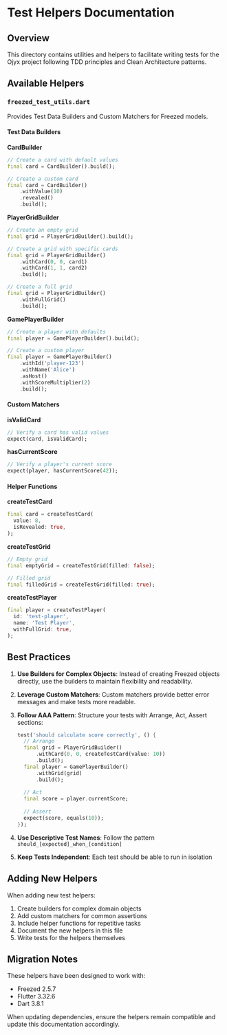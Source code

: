 # Test Helpers Documentation

## Overview

This directory contains utilities and helpers to facilitate writing tests for the Ojyx project following TDD principles and Clean Architecture patterns.

## Available Helpers

### `freezed_test_utils.dart`

Provides Test Data Builders and Custom Matchers for Freezed models.

#### Test Data Builders

**CardBuilder**
```dart
// Create a card with default values
final card = CardBuilder().build();

// Create a custom card
final card = CardBuilder()
    .withValue(10)
    .revealed()
    .build();
```

**PlayerGridBuilder**
```dart
// Create an empty grid
final grid = PlayerGridBuilder().build();

// Create a grid with specific cards
final grid = PlayerGridBuilder()
    .withCard(0, 0, card1)
    .withCard(1, 1, card2)
    .build();

// Create a full grid
final grid = PlayerGridBuilder()
    .withFullGrid()
    .build();
```

**GamePlayerBuilder**
```dart
// Create a player with defaults
final player = GamePlayerBuilder().build();

// Create a custom player
final player = GamePlayerBuilder()
    .withId('player-123')
    .withName('Alice')
    .asHost()
    .withScoreMultiplier(2)
    .build();
```

#### Custom Matchers

**isValidCard**
```dart
// Verify a card has valid values
expect(card, isValidCard);
```

**hasCurrentScore**
```dart
// Verify a player's current score
expect(player, hasCurrentScore(42));
```

#### Helper Functions

**createTestCard**
```dart
final card = createTestCard(
  value: 8,
  isRevealed: true,
);
```

**createTestGrid**
```dart
// Empty grid
final emptyGrid = createTestGrid(filled: false);

// Filled grid
final filledGrid = createTestGrid(filled: true);
```

**createTestPlayer**
```dart
final player = createTestPlayer(
  id: 'test-player',
  name: 'Test Player',
  withFullGrid: true,
);
```

## Best Practices

1. **Use Builders for Complex Objects**: Instead of creating Freezed objects directly, use the builders to maintain flexibility and readability.

2. **Leverage Custom Matchers**: Custom matchers provide better error messages and make tests more readable.

3. **Follow AAA Pattern**: Structure your tests with Arrange, Act, Assert sections:
   ```dart
   test('should calculate score correctly', () {
     // Arrange
     final grid = PlayerGridBuilder()
         .withCard(0, 0, createTestCard(value: 10))
         .build();
     final player = GamePlayerBuilder()
         .withGrid(grid)
         .build();
     
     // Act
     final score = player.currentScore;
     
     // Assert
     expect(score, equals(10));
   });
   ```

4. **Use Descriptive Test Names**: Follow the pattern `should_[expected]_when_[condition]`

5. **Keep Tests Independent**: Each test should be able to run in isolation

## Adding New Helpers

When adding new test helpers:

1. Create builders for complex domain objects
2. Add custom matchers for common assertions
3. Include helper functions for repetitive tasks
4. Document the new helpers in this file
5. Write tests for the helpers themselves

## Migration Notes

These helpers have been designed to work with:
- Freezed 2.5.7
- Flutter 3.32.6
- Dart 3.8.1

When updating dependencies, ensure the helpers remain compatible and update this documentation accordingly.